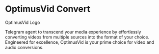 # OptimusVid Convert

OptimusVid Logo

Telegram agent to transcend your media experience by effortlessly converting videos from multiple sources into the format of your choice. Engineered for excellence, OptimusVid is your prime choice for video and audio conversions.
